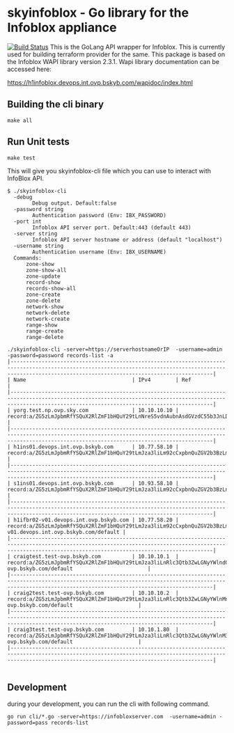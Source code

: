 # skyinfoblox - Go library for the Infoblox appliance
[![Build Status](http://jenkins.paas.int.ovp.bskyb.com/job/pipelines/job/skyinfoblox/job/master/badge/icon)](http://jenkins.paas.int.ovp.bskyb.com/job/pipelines/job/skyinfoblox/job/master/)
This is the GoLang API wrapper for Infoblox. This is currently used for building terraform provider for the same.
This package is based on the Infoblox WAPI library version 2.3.1.
Wapi library documentation can be accessed here:

https://h1infoblox.devops.int.ovp.bskyb.com/wapidoc/index.html



## Building the cli binary
```
make all

```

## Run Unit tests
```
make test

```

This will give you skyinfoblox-cli file which you can use to interact with InfoBlox API.

```
$ ./skyinfoblox-cli
  -debug
    	Debug output. Default:false
  -password string
    	Authentication password (Env: IBX_PASSWORD)
  -port int
    	Infoblox API server port. Default:443 (default 443)
  -server string
    	Infoblox API server hostname or address (default "localhost")
  -username string
    	Authentication username (Env: IBX_USERNAME)
  Commands:
      zone-show
      zone-show-all
      zone-update
      record-show
      records-show-all
      zone-create
      zone-delete
      network-show
      network-delete
      network-create
      range-show
      range-create
      range-delete

```

```
./skyinfoblox-cli -server=https://serverhostnameOrIP  -username=admin -password=password records-list -a
|-------------------------------------------------------------------------------------------------------------------------------------------------------------------------------------------------------------|
| Name                                  | IPv4        | Ref                                                                                                                                                   |
|-------------------------------------------------------------------------------------------------------------------------------------------------------------------------------------------------------------|
| yorg.test.np.ovp.sky.com              | 10.10.10.10 | record:a/ZG5zLmJpbmRfYSQuX2RlZmF1bHQuY29tLnNreS5vdnAubnAsdGVzdC55b3JnLDEwLjEwLjEwLjEw:yorg.test.np.ovp.sky.com/default                                |
|-------------------------------------------------------------------------------------------------------------------------------------------------------------------------------------------------------------|
| h1ins01.devops.int.ovp.bskyb.com      | 10.77.58.10 | record:a/ZG5zLmJpbmRfYSQuX2RlZmF1bHQuY29tLmJza3liLm92cCxpbnQuZGV2b3BzLmgxaW5zMDEsMTAuNzcuNTguMTA:h1ins01.devops.int.ovp.bskyb.com/default             |
|-------------------------------------------------------------------------------------------------------------------------------------------------------------------------------------------------------------|
| s1ins01.devops.int.ovp.bskyb.com      | 10.93.58.10 | record:a/ZG5zLmJpbmRfYSQuX2RlZmF1bHQuY29tLmJza3liLm92cCxpbnQuZGV2b3BzLnMxaW5zMDEsMTAuOTMuNTguMTA:s1ins01.devops.int.ovp.bskyb.com/default             |
|-------------------------------------------------------------------------------------------------------------------------------------------------------------------------------------------------------------|
| h1ifbr02-v01.devops.int.ovp.bskyb.com | 10.77.58.20 | record:a/ZG5zLmJpbmRfYSQuX2RlZmF1bHQuY29tLmJza3liLm92cCxpbnQuZGV2b3BzLmgxaWZicjAyLXYwMSwxMC43Ny41OC4yMA:h1ifbr02-v01.devops.int.ovp.bskyb.com/default |
|-------------------------------------------------------------------------------------------------------------------------------------------------------------------------------------------------------------|
| craigtest.test-ovp.bskyb.com          | 10.10.10.1  | record:a/ZG5zLmJpbmRfYSQuX2RlZmF1bHQuY29tLmJza3liLnRlc3Qtb3ZwLGNyYWlndGVzdCwxMC4xMC4xMC4x:craigtest.test-ovp.bskyb.com/default                        |
|-------------------------------------------------------------------------------------------------------------------------------------------------------------------------------------------------------------|
| craig2test.test-ovp.bskyb.com         | 10.10.10.2  | record:a/ZG5zLmJpbmRfYSQuX2RlZmF1bHQuY29tLmJza3liLnRlc3Qtb3ZwLGNyYWlnMnRlc3QsMTAuMTAuMTAuMg:craig2test.test-ovp.bskyb.com/default                     |
|-------------------------------------------------------------------------------------------------------------------------------------------------------------------------------------------------------------|
| craig3test.test-ovp.bskyb.com         | 10.10.1.80  | record:a/ZG5zLmJpbmRfYSQuX2RlZmF1bHQuY29tLmJza3liLnRlc3Qtb3ZwLGNyYWlnM3Rlc3QsMTAuMTAuMS44MA:craig3test.test-ovp.bskyb.com/default                     |
|-------------------------------------------------------------------------------------------------------------------------------------------------------------------------------------------------------------|


```

## Development

during your development, you can run the cli with following command.
```
go run cli/*.go -server=https://infobloxserver.com  -username=admin -password=pass records-list

```
